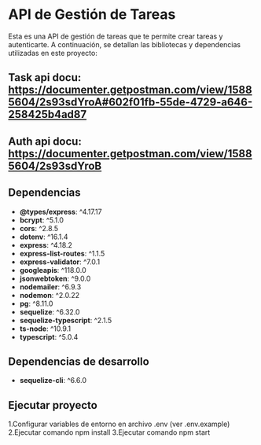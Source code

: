 # API de Gestión de Tareas

Esta es una API de gestión de tareas que te permite crear tareas y autenticarte. A continuación, se detallan las bibliotecas y dependencias utilizadas en este proyecto:

## Task api docu: https://documenter.getpostman.com/view/15885604/2s93sdYroA#602f01fb-55de-4729-a646-258425b4ad87

## Auth api docu: https://documenter.getpostman.com/view/15885604/2s93sdYroB

## Dependencias

- **@types/express**: ^4.17.17
- **bcrypt**: ^5.1.0
- **cors**: ^2.8.5
- **dotenv**: ^16.1.4
- **express**: ^4.18.2
- **express-list-routes**: ^1.1.5
- **express-validator**: ^7.0.1
- **googleapis**: ^118.0.0
- **jsonwebtoken**: ^9.0.0
- **nodemailer**: ^6.9.3
- **nodemon**: ^2.0.22
- **pg**: ^8.11.0
- **sequelize**: ^6.32.0
- **sequelize-typescript**: ^2.1.5
- **ts-node**: ^10.9.1
- **typescript**: ^5.0.4

## Dependencias de desarrollo

- **sequelize-cli**: ^6.6.0

## Ejecutar proyecto

1.Configurar variables de entorno en archivo .env (ver .env.example)
2.Ejecutar comando npm install
3.Ejecutar comando npm start
